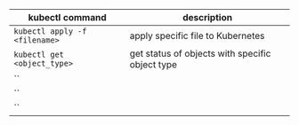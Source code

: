 | kubectl command                                | description                                       |
|-----------------------------------------|------------------------------------------------|
| `kubectl apply -f <filename>` | apply specific file to Kubernetes |
| `kubectl get <object_type>` | get status of objects with specific object type |
| `` |  |
| `` |  |
| `` |  |